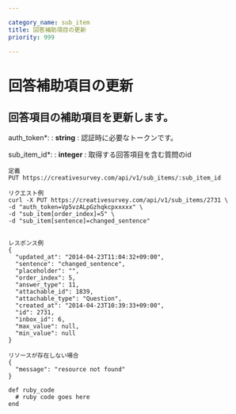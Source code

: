 ```yaml
---

category_name: sub_item
title: 回答補助項目の更新
priority: 999

---
```


# 回答補助項目の更新

## 回答項目の補助項目を更新します。

auth_token*:
: __string__
: 認証時に必要なトークンです。

sub_item_id*:
: __integer__
: 取得する回答項目を含む質問のid

~~~
定義
PUT https://creativesurvey.com/api/v1/sub_items/:sub_item_id

リクエスト例
curl -X PUT https://creativesurvey.com/api/v1/sub_items/2731 \
-d "auth_token=Vp5vzALpGzhqkcpxxxxx" \
-d "sub_item[order_index]=5" \
-d "sub_item[sentence]=changed_sentence"


レスポンス例
{
  "updated_at": "2014-04-23T11:04:32+09:00",
  "sentence": "changed_sentence",
  "placeholder": "",
  "order_index": 5,
  "answer_type": 11,
  "attachable_id": 1839,
  "attachable_type": "Question",
  "created_at": "2014-04-23T10:39:33+09:00",
  "id": 2731,
  "inbox_id": 6,
  "max_value": null,
  "min_value": null
}

リソースが存在しない場合
{
  "message": "resource not found"
}
~~~

~~~
def ruby_code
  # ruby code goes here
end
~~~

